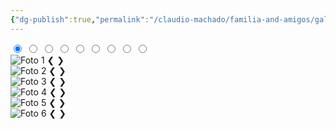 ```yaml
---
{"dg-publish":true,"permalink":"/claudio-machado/familia-and-amigos/galeria-de-carlos-y-mara/","title":"Galería de Carlos y Mara"}
---
```


<div class="galeria-carrusel">
  <!-- Controles (radios ocultos) -->
  <input type="radio" name="galeria-carlos" id="foto1" checked>
  <input type="radio" name="galeria-carlos" id="foto2">
  <input type="radio" name="galeria-carlos" id="foto3">
  <input type="radio" name="galeria-carlos" id="foto4">
  <input type="radio" name="galeria-carlos" id="foto5">
  <input type="radio" name="galeria-carlos" id="foto6">
  <input type="radio" name="galeria-carlos" id="foto7">
  <input type="radio" name="galeria-carlos" id="foto8">
  <input type="radio" name="galeria-carlos" id="foto9">

  <!-- Slides -->
  <div class="slides">
    <div class="slide">
      <img src="https://1210cm.github.io/Media-imagen-video/img/galerias/Carlos_Mara/IMG-20250415-WA0010.jpg" alt="Foto 1">
      <label for="foto9" class="prev">&#10094;</label>
      <label for="foto2" class="next">&#10095;</label>
    </div>
    <div class="slide">
      <img src="https://1210cm.github.io/Media-imagen-video/img/galerias/Carlos_Mara/IMG-20250415-WA0011.jpg" alt="Foto 2">
      <label for="foto1" class="prev">&#10094;</label>
      <label for="foto3" class="next">&#10095;</label>
    </div>
    <div class="slide">
      <img src="https://1210cm.github.io/Media-imagen-video/img/galerias/Carlos_Mara/IMG-20250415-WA0012.jpg" alt="Foto 3">
      <label for="foto2" class="prev">&#10094;</label>
      <label for="foto4" class="next">&#10095;</label>
    </div>
    <div class="slide">
      <img src="https://1210cm.github.io/Media-imagen-video/img/galerias/Carlos_Mara/IMG-20250415-WA0013.jpg" alt="Foto 4">
      <label for="foto3" class="prev">&#10094;</label>
      <label for="foto5" class="next">&#10095;</label>
    </div>
    <div class="slide">
      <img src="https://1210cm.github.io/Media-imagen-video/img/galerias/Carlos_Mara/IMG-20250415-WA0014.jpg" alt="Foto 5">
      <label for="foto4" class="prev">&#10094;</label>
      <label for="foto6" class="next">&#10095;</label>
    </div>
    <div class="slide">
      <img src="https://1210cm.github.io/Media-imagen-video/img/galerias/Carlos_Mara/IMG-20250415-WA0015.jpg" alt="Foto 6">
      <label for="foto5" class="prev">&#10094;</label>
      <label for="foto7" class="next">&#10095;</label>
    </div>
    <div